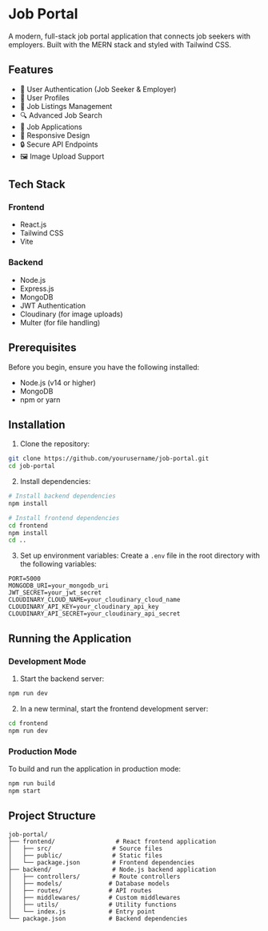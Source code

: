 # Job Portal

A modern, full-stack job portal application that connects job seekers with employers. Built with the MERN stack and styled with Tailwind CSS.

## Features

- 🔐 User Authentication (Job Seeker & Employer)
- 👤 User Profiles
- 💼 Job Listings Management
- 🔍 Advanced Job Search
- 📝 Job Applications
- 📱 Responsive Design
- 🔒 Secure API Endpoints
- 🖼️ Image Upload Support

## Tech Stack

### Frontend

- React.js
- Tailwind CSS
- Vite

### Backend

- Node.js
- Express.js
- MongoDB
- JWT Authentication
- Cloudinary (for image uploads)
- Multer (for file handling)

## Prerequisites

Before you begin, ensure you have the following installed:

- Node.js (v14 or higher)
- MongoDB
- npm or yarn

## Installation

1. Clone the repository:

```bash
git clone https://github.com/yourusername/job-portal.git
cd job-portal
```

2. Install dependencies:

```bash
# Install backend dependencies
npm install

# Install frontend dependencies
cd frontend
npm install
cd ..
```

3. Set up environment variables:
   Create a `.env` file in the root directory with the following variables:

```env
PORT=5000
MONGODB_URI=your_mongodb_uri
JWT_SECRET=your_jwt_secret
CLOUDINARY_CLOUD_NAME=your_cloudinary_cloud_name
CLOUDINARY_API_KEY=your_cloudinary_api_key
CLOUDINARY_API_SECRET=your_cloudinary_api_secret
```

## Running the Application

### Development Mode

1. Start the backend server:

```bash
npm run dev
```

2. In a new terminal, start the frontend development server:

```bash
cd frontend
npm run dev
```

### Production Mode

To build and run the application in production mode:

```bash
npm run build
npm start
```

## Project Structure

```
job-portal/
├── frontend/                 # React frontend application
│   ├── src/                 # Source files
│   ├── public/              # Static files
│   └── package.json         # Frontend dependencies
├── backend/                 # Node.js backend application
│   ├── controllers/         # Route controllers
│   ├── models/             # Database models
│   ├── routes/             # API routes
│   ├── middlewares/        # Custom middlewares
│   ├── utils/              # Utility functions
│   └── index.js            # Entry point
└── package.json            # Backend dependencies
```
